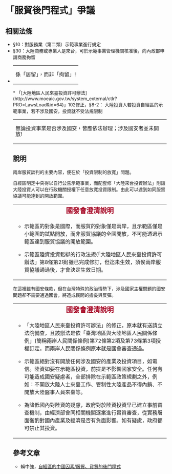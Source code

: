 # 「服貿後門程式」爭議

## 相關法條

* §10：對服務業（第二類）示範事業進行規定
* §30：大陸商務或專業人是來台，可於示範事業管理機關核准後，向內政部申請商務拘留
* <table border="0">
<tbody>
<tr>
<td>
<p style="line-height: 14pt;"></p>
<p style="line-height: 14pt;"><span style="font-size: 12pt;" lang="ZH-TW">係「居留」，而非「拘留」!</span></p>
</td>
</tr>
</tbody>
</table>
* 「[大陸地區人民來臺投資許可辦法](http://www.moeaic.gov.tw/system_external/ctlr?PRO=LawsLoad&id=64)」102修正，§8-2： 大陸投資人若投資自經區的示範事業，若不涉及國安，投資就不受法規限制
<table border="0">
<tbody>
<tr>
<td>
<p style="line-height: 14pt;"></p>
<p style="line-height: 14pt;"><span style="font-size: 12pt;" lang="ZH-TW">無論投資事業是否涉及國安，皆應依法辦理；涉及國安者並未開放!</span></p>
</td>
</tr>
</tbody>
</table>

## 說明

兩岸服貿談判的主要內容，便在於「投資限制的放寬」問題。

自經區明定中央得以自行公告示範事業，而配套修「大陸來台投資辦法」則讓大陸投資人可以在行政機關授權下任意放寬投資限制。由此可以達到如同服貿協議可能達到的開放範圍。
<table border="0">
<tbody>
<tr>
<td style="text-align: center;"><strong><span style="font-size: 16pt; font-family: 微軟正黑體, sans-serif; font-style: normal; font-variant: normal; line-height: normal; color: #a50021;" lang="ZH-TW">國發會澄清說明</span></strong></td>
</tr>
<tr>
<td>
<ul>
<li>
<p>示範區的對象是國際，而服貿的對象僅是兩岸，且示範區僅是小範圍的試點開放，而非服貿協議的全國開放，不可能透過示範區達到服貿協議的開放範圍。</p>
</li>
<li>
<p>示範區陸資投資鬆綁的行政法規(「大陸地區人民來臺投資許可辦法」第8條第2項)雖已完成修訂，但迄未生效，須俟兩岸服貿協議通過後，才會決定生效日期。</p>
</li>
</ul>
</td>
</tr>
</tbody>
</table>

在這裡雖有國安條款，但在台灣特殊的政治情勢下，涉及國家主權問題的國安問題卻不需要通過國會，將造成民間的擔憂與反彈。
<table border="0">
<tbody>
<tr>
<td style="text-align: center;"><strong><span style="font-size: 16pt; font-family: 微軟正黑體, sans-serif; color: #a50021;" lang="ZH-TW">國發會澄清說明</span></strong></td>
</tr>
<tr>
<td>
<ul>
<li>
<p>「大陸地區人民來臺投資許可辦法」的修正，原本就有送請立法院備查，且該辦法是依「臺灣地區與大陸地區人民關係條例」(簡稱兩岸人民關係條例)第72條第2項及第73條第3項授權訂定，而兩岸人民關係條例原本就是國會審查通過。</p>
</li>
<li>
<p>示範區絕對沒有開放任何涉及國安的產業及投資項目，如電信。陸資如要在示範區投資，前提是不影響國家安全。任何有可能造成國安疑慮者，全部排除在示範區政策規劃之外，例如：不開放大陸人士來臺工作、管制性大陸產品不得內銷、不開放大陸醫事人員來臺等。</p>
</li>
<li>
<p>為降低國內對陸資的疑慮，政府對於陸資投資早已建立事前審查機制，由經濟部會同相關機關逐案進行實質審查，從實務層面衡酌對國內產業及經濟是否有負面影響。如有疑慮，政府都可禁止其投資。</p>
</li>
</ul>
</td>
</tr>
</tbody>
</table>

## 參考文章

* 賴中強，[自經區的中國因素/服貿、貨貿的後門程式](https://sites.google.com/a/labor.ngo.tw/labor/activities/symposium/fepzs/10)
